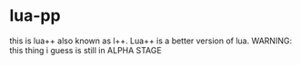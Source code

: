 # lua-pp
this is lua++ also known as l++. Lua++ is a better version of lua. WARNING: this thing i guess is still in ALPHA STAGE
